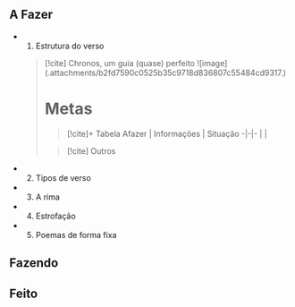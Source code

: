 ## A Fazer
- 01. Estrutura do verso  
  > [!cite] Chronos, um guia (quase) perfeito
  > ![image] (.attachments/b2fd7590c0525b35c9718d836807c55484cd9317.) 
  > # Metas
  > >  [!cite]+ Tabela
  > >  Afazer | Informações | Situação
  > > -|-|-
  > > | |
  > 
  > > [!cite] Outros
- 02. Tipos de verso  
- 03. A rima  
- 04. Estrofação  
- 05. Poemas de forma fixa  

## Fazendo

## Feito